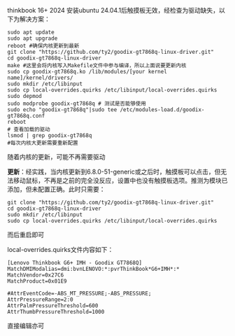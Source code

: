thinkbook 16+ 2024 安装ubuntu 24.04.1后触摸板无效，经检查为驱动缺失，以下为解决方案：

```shell
sudo apt update
sudo apt upgrade
reboot #确保内核更新到最新
git clone "https://github.com/ty2/goodix-gt7868q-linux-driver.git"
cd goodix-gt7868q-linux-driver
make #这里会将内核写入Makefile文件中参与编译，所以上面说要更新内核
sudo cp goodix-gt7868q.ko /lib/modules/[your kernel name]/kernel/drivers/
sudo mkdir /etc/libinput
sudo cp local-overrides.quirks /etc/libinput/local-overrides.quirks
sudo depmod
sudo modprobe goodix-gt7868q # 测试是否能够使用
sudo echo "goodix-gt7868q"|sudo tee /etc/modules-load.d/goodix-gt7868q.conf
reboot
# 查看加载的驱动
lsmod | grep goodix-gt7868q
#每次内核大更新需要重新配置
```

随着内核的更新，可能不再需要驱动

**更新**：经实践，当内核更新到6.8.0-51-generic或之后时，触摸板可以点击，但无法移动鼠标，不再是之前的完全没反应，设置中也没有触摸板选项。推测为模块已添加，但未配置正确。此时只需要：
```shell
git clone "https://github.com/ty2/goodix-gt7868q-linux-driver.git"
cd goodix-gt7868q-linux-driver
sudo mkdir /etc/libinput
sudo cp local-overrides.quirks /etc/libinput/local-overrides.quirks
```
而后重启即可

local-overrides.quirks文件内容如下：
```
[Lenovo Thinkbook G6+ IMH - Goodix GT7868Q]
MatchDMIModalias=dmi:bvnLENOVO:*:pvrThinkBook*G6+IMH*:*
MatchVendor=0x27C6
MatchProduct=0x01E9

#AttrEventCode=-ABS_MT_PRESSURE;-ABS_PRESSURE;
AttrPressureRange=2:0
AttrPalmPressureThreshold=600
AttrThumbPressureThreshold=1000
```
直接编辑亦可
